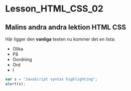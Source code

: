 # Lesson_HTML_CSS_02

## Malins andra andra lektion HTML CSS

Här ligger den **vanliga** texten nu kommer det en lista:

* Olika
* På
* Oordning
* Ord
* I

```javascript
var s = "JavaScript syntax highlighting";
alert(s);
```
